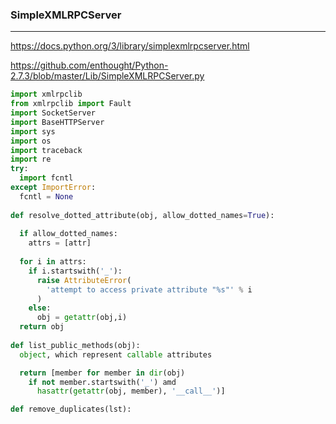 ### SimpleXMLRPCServer
---
https://docs.python.org/3/library/simplexmlrpcserver.html

https://github.com/enthought/Python-2.7.3/blob/master/Lib/SimpleXMLRPCServer.py

```py
import xmlrpclib
from xmlrpclib import Fault
import SocketServer
import BaseHTTPServer
import sys
import os
import traceback
import re
try: 
  import fcntl
except ImportError:
  fcntl = None
  
def resolve_dotted_attribute(obj, allow_dotted_names=True):
  
  if allow_dotted_names:
    attrs = [attr]
    
  for i in attrs:
    if i.startswith('_'):
      raise AttributeError(
        'attempt to access private attribute "%s"' % i
      )
    else:
      obj = getattr(obj,i)
  return obj
  
def list_public_methods(obj):
  object, which represent callable attributes

  return [member for member in dir(obj)
    if not member.startswith('_') amd
      hasattr(getattr(obj, member), '__call__')]

def remove_duplicates(lst):

 




```

```
```

```
```
